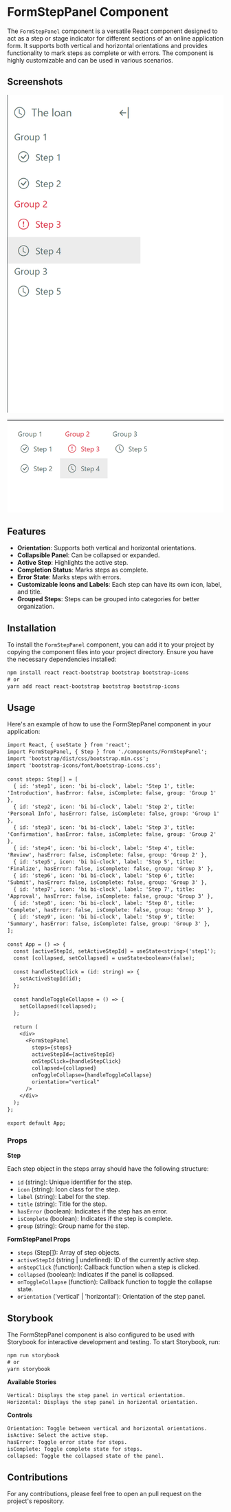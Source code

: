 # FormStepPanel Component

The `FormStepPanel` component is a versatile React component designed to act as a step or stage indicator for different sections of an online application form. It supports both vertical and horizontal orientations and provides functionality to mark steps as complete or with errors. The component is highly customizable and can be used in various scenarios.

## Screenshots

![vertical](./screenshots/vertical-layout.png)

![horizontal](./screenshots/horizontal-layout.png)

## Features

- **Orientation**: Supports both vertical and horizontal orientations.
- **Collapsible Panel**: Can be collapsed or expanded.
- **Active Step**: Highlights the active step.
- **Completion Status**: Marks steps as complete.
- **Error State**: Marks steps with errors.
- **Customizable Icons and Labels**: Each step can have its own icon, label, and title.
- **Grouped Steps**: Steps can be grouped into categories for better organization.

## Installation

To install the `FormStepPanel` component, you can add it to your project by copying the component files into your project directory. Ensure you have the necessary dependencies installed:

```
npm install react react-bootstrap bootstrap bootstrap-icons
# or
yarn add react react-bootstrap bootstrap bootstrap-icons
```
## Usage

Here's an example of how to use the FormStepPanel component in your application:

```
import React, { useState } from 'react';
import FormStepPanel, { Step } from './components/FormStepPanel';
import 'bootstrap/dist/css/bootstrap.min.css';
import 'bootstrap-icons/font/bootstrap-icons.css';

const steps: Step[] = [
  { id: 'step1', icon: 'bi bi-clock', label: 'Step 1', title: 'Introduction', hasError: false, isComplete: false, group: 'Group 1' },
  { id: 'step2', icon: 'bi bi-clock', label: 'Step 2', title: 'Personal Info', hasError: false, isComplete: false, group: 'Group 1' },
  { id: 'step3', icon: 'bi bi-clock', label: 'Step 3', title: 'Confirmation', hasError: false, isComplete: false, group: 'Group 2' },
  { id: 'step4', icon: 'bi bi-clock', label: 'Step 4', title: 'Review', hasError: false, isComplete: false, group: 'Group 2' },
  { id: 'step5', icon: 'bi bi-clock', label: 'Step 5', title: 'Finalize', hasError: false, isComplete: false, group: 'Group 3' },
  { id: 'step6', icon: 'bi bi-clock', label: 'Step 6', title: 'Submit', hasError: false, isComplete: false, group: 'Group 3' },
  { id: 'step7', icon: 'bi bi-clock', label: 'Step 7', title: 'Approval', hasError: false, isComplete: false, group: 'Group 3' },
  { id: 'step8', icon: 'bi bi-clock', label: 'Step 8', title: 'Complete', hasError: false, isComplete: false, group: 'Group 3' },
  { id: 'step9', icon: 'bi bi-clock', label: 'Step 9', title: 'Summary', hasError: false, isComplete: false, group: 'Group 3' },
];

const App = () => {
  const [activeStepId, setActiveStepId] = useState<string>('step1');
  const [collapsed, setCollapsed] = useState<boolean>(false);

  const handleStepClick = (id: string) => {
    setActiveStepId(id);
  };

  const handleToggleCollapse = () => {
    setCollapsed(!collapsed);
  };

  return (
    <div>
      <FormStepPanel
        steps={steps}
        activeStepId={activeStepId}
        onStepClick={handleStepClick}
        collapsed={collapsed}
        onToggleCollapse={handleToggleCollapse}
        orientation="vertical"
      />
    </div>
  );
};

export default App;
```

### Props

**Step**

Each step object in the steps array should have the following structure:

  - `id` (string): Unique identifier for the step.
  - `icon` (string): Icon class for the step.
  - `label` (string): Label for the step.
  - `title` (string): Title for the step.
  - `hasError` (boolean): Indicates if the step has an error.
  - `isComplete` (boolean): Indicates if the step is complete.
  - `group` (string): Group name for the step.

**FormStepPanel Props**

  - `steps` (Step[]): Array of step objects.
  - `activeStepId` (string | undefined): ID of the currently active step.
  - `onStepClick` (function): Callback function when a step is clicked.
  - `collapsed` (boolean): Indicates if the panel is collapsed.
  - `onToggleCollapse` (function): Callback function to toggle the collapse state.
  - `orientation` ('vertical' | 'horizontal'): Orientation of the step panel.

## Storybook

The FormStepPanel component is also configured to be used with Storybook for interactive development and testing. To start Storybook, run:

```
npm run storybook
# or
yarn storybook
```

**Available Stories**

    Vertical: Displays the step panel in vertical orientation.
    Horizontal: Displays the step panel in horizontal orientation.

**Controls**

    Orientation: Toggle between vertical and horizontal orientations.
    isActive: Select the active step.
    hasError: Toggle error state for steps.
    isComplete: Toggle complete state for steps.
    collapsed: Toggle the collapsed state of the panel.


## Contributions

For any contributions, please feel free to open an pull request on the project's repository.